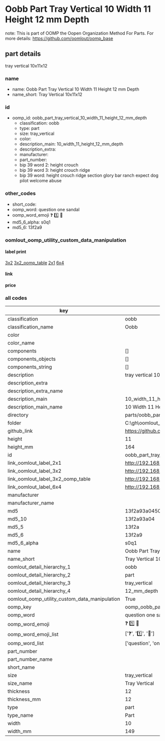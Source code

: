 # Oobb Part Tray Vertical 10 Width 11 Height 12 mm Depth  

note: This is part of OOMP the Oopen Organization Method For Parts. For more details: https://github.com/oomlout/oomp_base

##  part details
  



tray vertical 10x11x12



### name
* name: Oobb Part Tray Vertical 10 Width 11 Height 12 mm Depth
* name_short: Tray Vertical 10x11x12 
### id
* oomp_id: oobb_part_tray_vertical_10_width_11_height_12_mm_depth
  * classification: oobb
  * type: part
  * size: tray_vertical
  * color: 
  * description_main: 10_width_11_height_12_mm_depth
  * description_extra: 
  * manufacturer: 
  * part_number: 
  * bip 39 word 2: height crouch
  * bip 39 word 3: height crouch ridge
  * bip 39 word: height crouch ridge section glory bar ranch expect dog pilot welcome abuse

### other_codes
* short_code: 
* oomp_word: question one sandal
* oomp_word_emoji :question: :one: :sandal:
* md5_6_alpha: s0q1
* md5_6: 13f2a9






### oomlout_oomp_utility_custom_data_manipulation
#### label print
[3x2](http://192.168.1.245:1112/?label=oomp%20s0q1)
[3x2_oomp_table](http://192.168.1.108:1112/?label=oomp%20s0q1)
[2x1](http://192.168.1.242:1112/?label=oomp%20s0q1)
[6x4](http://192.168.1.55:1112/?label=oomp%20s0q1)    

#### link

                              

#### price







### all codes 
| key | value |  
| --- | --- |  
| classification | oobb |  
| classification_name | Oobb |  
| color |  |  
| color_name |  |  
| components | [] |  
| components_objects | [] |  
| components_string | [] |  
| description | tray vertical 10x11x12 |  
| description_extra |  |  
| description_extra_name |  |  
| description_main | 10_width_11_height_12_mm_depth |  
| description_main_name | 10 Width 11 Height 12 mm Depth |  
| directory | parts/oobb_part_tray_vertical_10_width_11_height_12_mm_depth |  
| folder | C:\gh\oomlout_oobb_version_4_generated_parts\parts\oobb_part_tray_vertical_10_width_11_height_12_mm_depth |  
| github_link | https://github.com/oomlout/oomlout_oomp_part_src/tree/main/parts/oobb_part_tray_vertical_10_width_11_height_12_mm_depth |  
| height | 11 |  
| height_mm | 164 |  
| id | oobb_part_tray_vertical_10_width_11_height_12_mm_depth |  
| link_oomlout_label_2x1 | http://192.168.1.242:1112/?label=oomp%20s0q1 |  
| link_oomlout_label_3x2 | http://192.168.1.245:1112/?label=oomp%20s0q1 |  
| link_oomlout_label_3x2_oomp_table | http://192.168.1.108:1112/?label=oomp%20s0q1 |  
| link_oomlout_label_6x4 | http://192.168.1.55:1112/?label=oomp%20s0q1 |  
| manufacturer |  |  
| manufacturer_name |  |  
| md5 | 13f2a93a0450563049b1cc2b730d0b55 |  
| md5_10 | 13f2a93a04 |  
| md5_5 | 13f2a |  
| md5_6 | 13f2a9 |  
| md5_6_alpha | s0q1 |  
| name | Oobb Part Tray Vertical 10 Width 11 Height 12 mm Depth |  
| name_short | Tray Vertical 10x11x12  |  
| oomlout_detail_hierarchy_1 | oobb |  
| oomlout_detail_hierarchy_2 | part |  
| oomlout_detail_hierarchy_3 | tray_vertical |  
| oomlout_detail_hierarchy_4 | 12_mm_depth |  
| oomlout_oomp_utility_custom_data_manipulation | True |  
| oomp_key | oomp_oobb_part_tray_vertical_10_width_11_height_12_mm_depth |  
| oomp_word | question one sandal |  
| oomp_word_emoji | :question: :one: :sandal: |  
| oomp_word_emoji_list | [':question:', ':one:', ':sandal:'] |  
| oomp_word_list | ['question', 'one', 'sandal'] |  
| part_number |  |  
| part_number_name |  |  
| short_name |  |  
| size | tray_vertical |  
| size_name | Tray Vertical |  
| thickness | 12 |  
| thickness_mm | 12 |  
| type | part |  
| type_name | Part |  
| width | 10 |  
| width_mm | 149 |  
